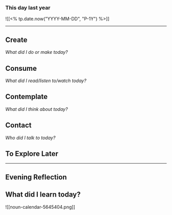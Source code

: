 

### This day last year

![[<% tp.date.now("YYYY-MM-DD", "P-1Y") %>]]

---

## Create

*What did I do or make today?*

  

## Consume

*What did I read/listen to/watch today?*

  

## Contemplate

*What did I think about today?*

  

## Contact

*Who did I talk to today?*

  

## To Explore Later

---

## Evening Reflection

  

## What did I learn today?

![[noun-calendar-5645404.png]]
